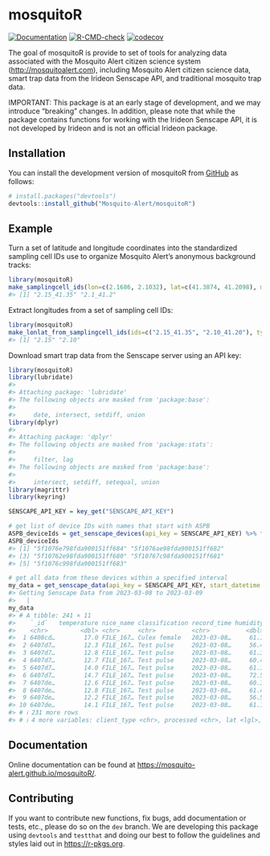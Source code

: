 
<!-- README.md is generated from README.Rmd. Please edit that file -->

# mosquitoR

<!-- badges: start -->

[![Documentation](https://img.shields.io/static/v1?label=Documentation&message=html&color=informational)](https://mosquito-alert.github.io/mosquitoR/)
[![R-CMD-check](https://github.com/Mosquito-Alert/mosquitoR/actions/workflows/R-CMD-check.yaml/badge.svg)](https://github.com/Mosquito-Alert/mosquitoR/actions/workflows/R-CMD-check.yaml)
[![codecov](https://codecov.io/gh/Mosquito-Alert/mosquitoR/graph/badge.svg?token=BXESGV8OY0)](https://codecov.io/gh/Mosquito-Alert/mosquitoR)
<!-- badges: end -->

The goal of mosquitoR is provide to set of tools for analyzing data
associated with the Mosquito Alert citizen science system
(<http://mosquitoalert.com>), including Mosquito Alert citizen science
data, smart trap data from the Irideon Senscape API, and traditional
mosquito trap data.

IMPORTANT: This package is at an early stage of development, and we may
introduce “breaking” changes. In addition, please note that while the
package contains functions for working with the Irideon Senscape API, it
is not developed by Irideon and is not an official Irideon package.

## Installation

You can install the development version of mosquitoR from
[GitHub](https://github.com/) as follows:

``` r
# install.packages("devtools")
devtools::install_github("Mosquito-Alert/mosquitoR")
```

## Example

Turn a set of latitude and longitude coordinates into the standardized
sampling cell IDs use to organize Mosquito Alert’s anonymous background
tracks:

``` r
library(mosquitoR)
make_samplingcell_ids(lon=c(2.1686, 2.1032), lat=c(41.3874, 41.2098), mask=0.05)
#> [1] "2.15_41.35" "2.1_41.2"
```

Extract longitudes from a set of sampling cell IDs:

``` r
library(mosquitoR)
make_lonlat_from_samplingcell_ids(ids=c("2.15_41.35", "2.10_41.20"), type="lon")
#> [1] "2.15" "2.10"
```

Download smart trap data from the Senscape server using an API key:

``` r
library(mosquitoR)
library(lubridate)
#> 
#> Attaching package: 'lubridate'
#> The following objects are masked from 'package:base':
#> 
#>     date, intersect, setdiff, union
library(dplyr)
#> 
#> Attaching package: 'dplyr'
#> The following objects are masked from 'package:stats':
#> 
#>     filter, lag
#> The following objects are masked from 'package:base':
#> 
#>     intersect, setdiff, setequal, union
library(magrittr)
library(keyring)

SENSCAPE_API_KEY = key_get("SENSCAPE_API_KEY")

# get list of device IDs with names that start with ASPB
ASPB_deviceIds = get_senscape_devices(api_key = SENSCAPE_API_KEY) %>% filter(startsWith(name, "ASPB")) %>% pull(`_id`)
ASPB_deviceIds
#> [1] "5f1076e798fda900151ff684" "5f1076ae98fda900151ff682"
#> [3] "5f10762e98fda900151ff680" "5f10767c98fda900151ff681"
#> [5] "5f1076c998fda900151ff683"

# get all data from these devices within a specified interval
my_data = get_senscape_data(api_key = SENSCAPE_API_KEY, start_datetime = as_datetime("2023-03-08"), end_datetime = as_datetime("2023-03-09"), deviceIds = ASPB_deviceIds)
#> Getting Senscape Data from 2023-03-08 to 2023-03-09
#>   |                                                                              |                                                                      |   0%  |                                                                              |======================================================================| 100%
my_data
#> # A tibble: 241 × 11
#>    `_id`   temperature nice_name classification record_time humidity client_name
#>    <chr>         <dbl> <chr>     <chr>          <chr>          <dbl> <chr>      
#>  1 6408cd…        17.0 FILE_167… Culex female   2023-03-08…     61.1 ASPB 3 (Pe…
#>  2 6407d7…        12.3 FILE_167… Test pulse     2023-03-08…     56.4 ASPB 2 (Ho…
#>  3 6407d7…        12.8 FILE_167… Test pulse     2023-03-08…     61.3 ASPB 3 (Pe…
#>  4 6407d7…        12.7 FILE_167… Test pulse     2023-03-08…     60.4 ASPB 1 (Sa…
#>  5 6407d7…        14.0 FILE_167… Test pulse     2023-03-08…     61.1 ASPB 5 (Zo…
#>  6 6407d7…        14.7 FILE_167… Test pulse     2023-03-08…     72.5 ASPB 4 (Le…
#>  7 6407de…        12.6 FILE_167… Test pulse     2023-03-08…     60.3 ASPB 1 (Sa…
#>  8 6407de…        12.8 FILE_167… Test pulse     2023-03-08…     61.4 ASPB 3 (Pe…
#>  9 6407de…        12.2 FILE_167… Test pulse     2023-03-08…     56.5 ASPB 2 (Ho…
#> 10 6407de…        14.1 FILE_167… Test pulse     2023-03-08…     61.1 ASPB 5 (Zo…
#> # ℹ 231 more rows
#> # ℹ 4 more variables: client_type <chr>, processed <chr>, lat <lgl>, lng <lgl>
```

## Documentation

Online documentation can be found at
<https://mosquito-alert.github.io/mosquitoR/>.

## Contributing

If you want to contribute new functions, fix bugs, add documentation or
tests, etc., please do so on the `dev` branch. We are developing this
package using `devtools` and `testthat` and doing our best to follow the
guidelines and styles laid out in <https://r-pkgs.org>.

<!-- What is special about using `README.Rmd` instead of just `README.md`? You can include R chunks like so: -->
<!-- ```{r cars} -->
<!-- summary(cars) -->
<!-- ``` -->
<!-- You'll still need to render `README.Rmd` regularly, to keep `README.md` up-to-date. `devtools::build_readme()` is handy for this. You could also use GitHub Actions to re-render `README.Rmd` every time you push. An example workflow can be found here: <https://github.com/r-lib/actions/tree/v1/examples>. -->
<!-- You can also embed plots, for example: -->
<!-- ```{r pressure, echo = FALSE} -->
<!-- plot(pressure) -->
<!-- ``` -->
<!-- In that case, don't forget to commit and push the resulting figure files, so they display on GitHub and CRAN. -->

